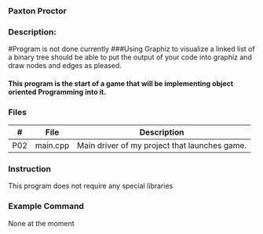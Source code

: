 ### Paxton Proctor
### Description:
#Program is not done currently
###Using Graphiz to visualize a linked list of a binary tree
should be able to put the output of your code into graphiz and draw nodes and edges as pleased.
#### This program is the start of a game that will be implementing object oriented Programming into it.

### Files

|   #   | File            | Description                                        |
| :---: | --------------- | -------------------------------------------------- |
|   P02 |      main.cpp   | Main driver of my project that launches game.      |

### Instruction

This program does not require any special libraries

### Example Command

None at the moment
